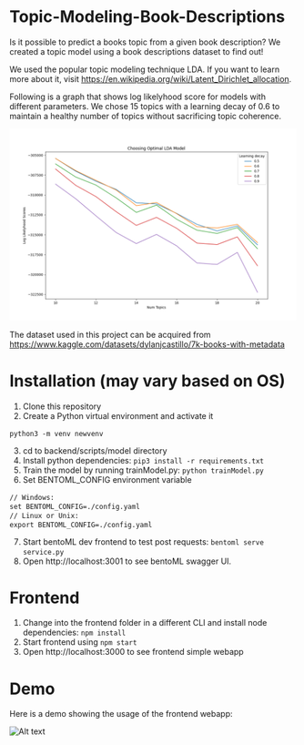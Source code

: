# Topic-Modeling-Book-Descriptions
Is it possible to predict a books topic from a given book description? We created a topic model using a book descriptions dataset to find out! 

We used the popular topic modeling technique LDA. If you want to learn more about it, visit https://en.wikipedia.org/wiki/Latent_Dirichlet_allocation. 

Following is a graph that shows log likelyhood score for models with different parameters. We chose 15 topics with a learning decay of 0.6 to maintain a healthy number of topics without sacrificing topic coherence.

![Alt text](/backend/services/model/gridSearch.png?raw=true "gridSearch")

The dataset used in this project can be acquired from https://www.kaggle.com/datasets/dylanjcastillo/7k-books-with-metadata
# Installation (may vary based on OS)

1. Clone this repository
2. Create a Python virtual environment and activate it
```
python3 -m venv newvenv
```
3. cd to backend/scripts/model directory
4. Install python dependencies: `pip3 install -r requirements.txt`
5. Train the model by running trainModel.py: `python trainModel.py`
6. Set BENTOML_CONFIG environment variable
```
// Windows:
set BENTOML_CONFIG=./config.yaml
// Linux or Unix:
export BENTOML_CONFIG=./config.yaml
```
7. Start bentoML dev frontend to test post requests: `bentoml serve service.py`
8. Open http://localhost:3001 to see bentoML swagger UI.

# Frontend
1. Change into the frontend folder in a different CLI and install node dependencies: `npm install`
2. Start frontend using `npm start`
3. Open http://localhost:3000 to see frontend simple webapp

# Demo
Here is a demo showing the usage of the frontend webapp:

![Alt text](/demo.gif?raw=true "demo")
